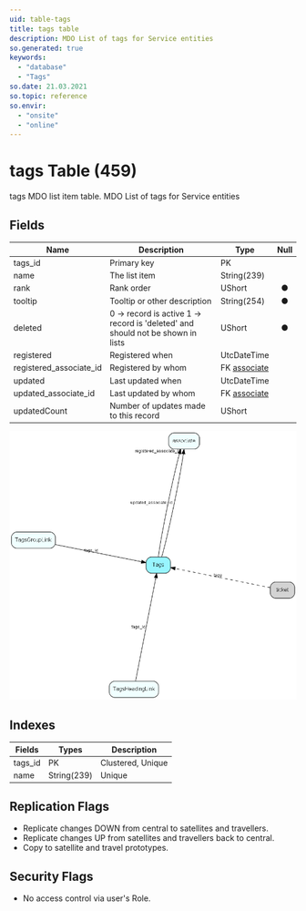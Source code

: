 ```yaml
---
uid: table-tags
title: tags table
description: MDO List of tags for Service entities
so.generated: true
keywords:
  - "database"
  - "Tags"
so.date: 21.03.2021
so.topic: reference
so.envir:
  - "onsite"
  - "online"
---
```


# tags Table (459)

tags MDO list item table.
MDO List of tags for Service entities

## Fields

| Name | Description | Type | Null |
|------|-------------|------|:----:|
|tags\_id|Primary key|PK| |
|name|The list item|String(239)| |
|rank|Rank order|UShort|&#x25CF;|
|tooltip|Tooltip or other description|String(254)|&#x25CF;|
|deleted|0 -&gt; record is active 1 -&gt; record is &apos;deleted&apos; and should not be shown in lists|UShort|&#x25CF;|
|registered|Registered when|UtcDateTime| |
|registered\_associate\_id|Registered by whom|FK [associate](associate.md)| |
|updated|Last updated when|UtcDateTime| |
|updated\_associate\_id|Last updated by whom|FK [associate](associate.md)| |
|updatedCount|Number of updates made to this record|UShort| |


![Tags table relationship diagram](./media/Tags.png)

## Indexes

| Fields | Types | Description |
|--------|-------|-------------|
|tags\_id |PK |Clustered, Unique |
|name |String(239) |Unique |

## Replication Flags

* Replicate changes DOWN from central to satellites and travellers.
* Replicate changes UP from satellites and travellers back to central.
* Copy to satellite and travel prototypes.

## Security Flags

* No access control via user's Role.

